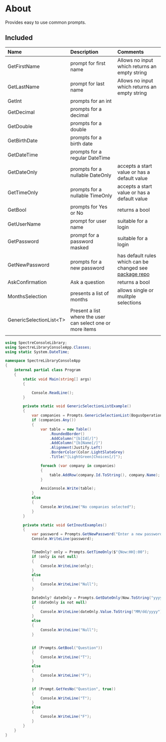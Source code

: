 ﻿# About

Provides easy to use common prompts.

## Included

| Name        |   Description    |   Comments |
|:------------- |:-------------|:-------------|
| GetFirstName | prompt for first name | Allows no input which returns an empty string |
| GetLastName | prompt for last name | Allows no input which returns an empty string |
| GetInt | prompts for an int |  |
| GetDecimal | prompts for a decimal |  |
| GetDouble | prompts for a double |  |
| GetBirthDate | prompts for a birth date  |  |
| GetDateTime | prompts for a regular DateTime |  |
| GetDateOnly | prompts for a nullable DateOnly | accepts a start value or has a default value |
| GetTimeOnly | prompts for a nullable TimeOnly | accepts a start value or has a default value |
| GetBool | prompts for Yes or No | returns a bool |
| GetUserName | prompt for user name  | suitable for a login |
| GetPassword | prompt for a password masked | suitable for a login |
| GetNewPassword | prompts for a new password | has default rules which can be changed see [package repo](https://github.com/havardt/PasswordValidator) |
| AskConfirmation | Ask a question  | returns a bool |
| MonthsSelection | presents a list of months | allows single or mulitple selections |
| GenericSelectionList&lt;T&gt; | Present a list where the user can select one or more items |  |
|  |  |  |


```csharp
using SpectreConsoleLibrary;
using SpectreLibraryConsoleApp.Classes;
using static System.DateTime;

namespace SpectreLibraryConsoleApp
{
    internal partial class Program
    {
        static void Main(string[] args)
        {

            Console.ReadLine();
        }

        private static void GenericSelectionListExample()
        {
            var companies = Prompts.GenericSelectionList(BogusOperations.Companies(), 10, "Select");
            if (companies.Any())
            {
                var table = new Table()
                    .RoundedBorder()
                    .AddColumn("[b]Id[/]")
                    .AddColumn("[b]Name[/]")
                    .Alignment(Justify.Left)
                    .BorderColor(Color.LightSlateGrey)
                    .Title("[LightGreen]Choices[/]");

                foreach (var company in companies)
                {
                    table.AddRow(company.Id.ToString(), company.Name);
                }

                AnsiConsole.Write(table);
            }
            else
            {
                Console.WriteLine("No companies selected");
            }
        }

        private static void GetInoutExamples()
        {
            var password = Prompts.GetNewPassword("Enter a new password");
            Console.WriteLine(password);


            TimeOnly? only = Prompts.GetTimeOnly($"{Now:HH}:00");
            if (only is not null)
            {
                Console.WriteLine(only);
            }
            else
            {
                Console.WriteLine("Null");
            }

            DateOnly? dateOnly = Prompts.GetDateOnly(Now.ToString("yyyy-MM-dd"));
            if (dateOnly is not null)
            {
                Console.WriteLine(dateOnly.Value.ToString("MM/dd/yyyy"));
            }
            else
            {
                Console.WriteLine("Null");
            }


            if (Prompts.GetBool("Question"))
            {
                Console.WriteLine("T");
            }
            else
            {
                Console.WriteLine("F");
            }

            if (Prompt.GetYesNo("Question", true))
            {
                Console.WriteLine("T");
            }
            else
            {
                Console.WriteLine("F");
            }
        }
    }
}
```

